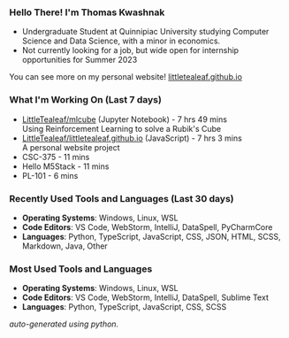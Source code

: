 
### Hello There! I'm Thomas Kwashnak

- Undergraduate Student at Quinnipiac University studying Computer Science and Data Science, with a minor in economics.
- Not currently looking for a job, but wide open for internship opportunities for Summer 2023

You can see more on my personal website! [littletealeaf.github.io](https://littletealeaf.github.io)

### What I'm Working On (Last 7 days)
<ul><li><a href="https://github.com/LittleTealeaf/mlcube">LittleTealeaf/mlcube</a> (Jupyter Notebook) - 7 hrs 49 mins<br>Using Reinforcement Learning to solve a Rubik's Cube</li><li><a href="https://github.com/LittleTealeaf/littletealeaf.github.io">LittleTealeaf/littletealeaf.github.io</a> (JavaScript) - 7 hrs 3 mins<br>A personal website project</li><li>CSC-375 - 11 mins</li><li>Hello M5Stack - 11 mins</li><li>PL-101 - 6 mins</li></ul>

### Recently Used Tools and Languages (Last 30 days)
- **Operating Systems**: Windows, Linux, WSL
- **Code Editors**: VS Code, WebStorm, IntelliJ, DataSpell, PyCharmCore
- **Languages**: Python, TypeScript, JavaScript, CSS, JSON, HTML, SCSS, Markdown, Java, Other

### Most Used Tools and Languages
- **Operating Systems**: Windows, Linux, WSL
- **Code Editors**: VS Code, WebStorm, IntelliJ, DataSpell, Sublime Text
- **Languages**: Python, TypeScript, JavaScript, CSS, SCSS

*auto-generated using python.*

